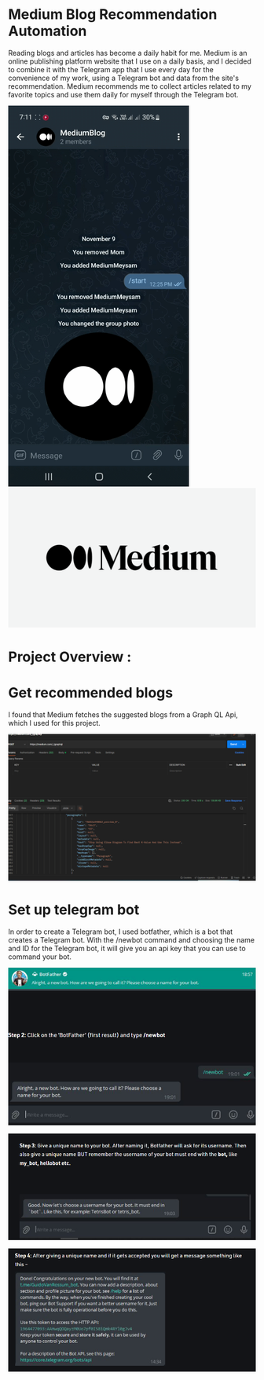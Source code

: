 # Medium Blog Recommendation Automation
Reading blogs and articles has become a daily habit for me. Medium is an online publishing platform website that I use on a daily basis, and I decided to combine it with the Telegram app that I use every day for the convenience of my work, using a Telegram bot and data from the site's recommendation. Medium recommends me to collect articles related to my favorite topics and use them daily for myself through the Telegram bot.

<img src = "src/demo.gif"  /> <img src = "src/img5.png"   width ="600" />

# Project Overview :

# Get recommended blogs 
I found that Medium fetches the suggested blogs from a Graph QL Api, which I used for this project.
<p><img src="src/api.png" alt=""  width ="780"></p>

# Set up telegram bot 
In order to create a Telegram bot, I used botfather, which is a bot that creates a Telegram bot. With the /newbot command and choosing the name and ID for the Telegram bot, it will give you an api key that you can use to command your bot.
<p><img src="src/img2.png" alt=""  width ="550"></p> 
<p><img src="src/img3.png" alt=""  width ="550"></p>
<p><img src="src/img4.png" alt=""  width ="550"></p>
